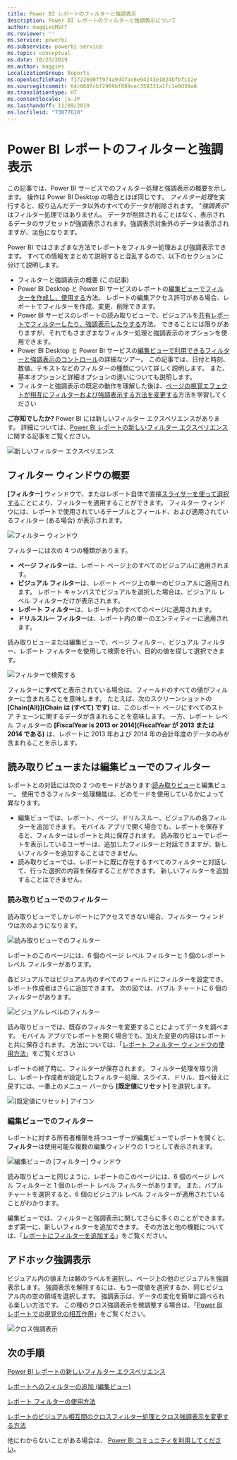 ```yaml
---
title: Power BI レポートのフィルターと強調表示
description: Power BI レポートのフィルターと強調表示について
author: maggiesMSFT
ms.reviewer: ''
ms.service: powerbi
ms.subservice: powerbi-service
ms.topic: conceptual
ms.date: 10/23/2019
ms.author: maggies
LocalizationGroup: Reports
ms.openlocfilehash: f1722690ff974a9d4fac6e94243e1024bfbfc12e
ms.sourcegitcommit: 64c860fcbf2969bf089cec358331a1fc1e0d39a8
ms.translationtype: HT
ms.contentlocale: ja-JP
ms.lasthandoff: 11/09/2019
ms.locfileid: "73877610"
---
```

# <a name="filters-and-highlighting-in-power-bi-reports"></a>Power BI レポートのフィルターと強調表示
 この記事では、Power BI サービスでのフィルター処理と強調表示の概要を示します。 操作は Power BI Desktop の場合とほぼ同じです。 *フィルター処理*を実行すると、絞り込んだデータ以外のすべてのデータが削除されます。 "*強調表示*" はフィルター処理ではありません。 データが削除されることはなく、表示されるデータのサブセットが強調表示されます。強調表示対象外のデータは表示されますが、淡色になります。

Power BI ではさまざまな方法でレポートをフィルター処理および強調表示できます。 すべての情報をまとめて説明すると混乱するので、以下のセクションに分けて説明します。

* フィルターと強調表示の概要 (この記事)
* Power BI Desktop と Power BI サービスのレポートの[編集ビューでフィルターを作成し、使用する](power-bi-report-add-filter.md)方法。 レポートの編集アクセス許可がある場合、レポートでフィルターを作成、変更、削除できます。
* Power BI サービスのレポートの読み取りビューで、ビジュアルを[共有レポートでフィルターしたり、強調表示したりする](consumer/end-user-interactions.md)方法。 できることには限りがありますが、それでもさまざまなフィルター処理と強調表示のオプションを使用できます。  
* Power BI Desktop と Power BI サービスの[編集ビューで利用できるフィルターと強調表示のコントロール](power-bi-report-add-filter.md)の詳細なツアー。 この記事では、日付と時刻、数値、テキストなどのフィルターの種類について詳しく説明します。 また、基本オプションと詳細オプションの違いについても説明します。
* フィルターと強調表示の既定の動作を理解した後は、[ページの視覚エフェクトが相互にフィルターおよび強調表示する方法を変更する](service-reports-visual-interactions.md)方法を学習してください

**ご存知でしたか?** Power BI には新しいフィルター エクスペリエンスがあります。 詳細については、[Power BI レポートの新しいフィルター エクスペリエンス](power-bi-report-filter.md)に関する記事をご覧ください。

![新しいフィルター エクスペリエンス](media/power-bi-reports-filters-and-highlighting/power-bi-filter-reading.png)


## <a name="intro-to-the-filters-pane"></a>フィルター ウィンドウの概要

**[フィルター]** ウィンドウで、またはレポート自体で直接[スライサーを使って選択する](visuals/power-bi-visualization-slicers.md)ことにより、フィルターを適用することができます。 フィルター ウィンドウには、レポートで使用されているテーブルとフィールド、および適用されているフィルター (ある場合) が表示されます。 

![フィルター ウィンドウ](media/power-bi-reports-filters-and-highlighting/power-bi-add-filter-reading-view.png)

フィルターには次の 4 つの種類があります。

- **ページ フィルター**は、レポート ページ上のすべてのビジュアルに適用されます。     
- **ビジュアル フィルター**は、レポート ページ上の単一のビジュアルに適用されます。 レポート キャンバスでビジュアルを選択した場合は、ビジュアル レベル フィルターだけが表示されます。    
- **レポート フィルター**は、レポート内のすべてのページに適用されます。    
- **ドリルスルー フィルター**は、レポート内の単一のエンティティーに適用されます。    

読み取りビューまたは編集ビューで、ページ フィルター、ビジュアル フィルター、レポート フィルターを使用して検索を行い、目的の値を探して選択できます。 

![フィルターで検索する](media/power-bi-reports-filters-and-highlighting/power-bi-search-filter.png)

フィルターに**すべて**と表示されている場合は、フィールドのすべての値がフィルターに含まれることを意味します。  たとえば、次のスクリーンショットの **[Chain(All)]\(Chain は (すべて) です\)** は、このレポート ページにすべてのストア チェーンに関するデータが含まれることを意味します。  一方、レポート レベル フィルターの **[FiscalYear is 2013 or 2014]\(FiscalYear が 2013 または 2014 である\)** は、レポートに 2013 年および 2014 年の会計年度のデータのみが含まれることを示します。

## <a name="filters-in-reading-or-editing-view"></a>読み取りビューまたは編集ビューでのフィルター
レポートとの対話には次の 2 つのモードがあります:[読み取りビュー](consumer/end-user-reading-view.md)と編集ビュー。 使用できるフィルター処理機能は、どのモードを使用しているかによって異なります。

* 編集ビューでは、レポート、ページ、ドリルスルー、ビジュアルの各フィルターを追加できます。 モバイル アプリで開く場合でも、レポートを保存すると、フィルターはレポートと共に保存されます。 読み取りビューでレポートを表示しているユーザーは、追加したフィルターと対話できますが、新しいフィルターを追加することはできません。
* 読み取りビューでは、レポートに既に存在するすべてのフィルターと対話して、行った選択の内容を保存することができます。 新しいフィルターを追加することはできません。

### <a name="filters-in-reading-view"></a>読み取りビューでのフィルター
読み取りビューでしかレポートにアクセスできない場合、フィルター ウィンドウは次のようになります。

![読み取りビューでのフィルター](media/power-bi-reports-filters-and-highlighting/power-bi-filter-reading-view.png)

レポートのこのページには、6 個のページ レベル フィルターと 1 個のレポート レベル フィルターがあります。

各ビジュアルではビジュアル内のすべてのフィールドにフィルターを設定でき、レポート作成者はさらに追加できます。 次の図では、バブル チャートに 6 個のフィルターがあります。

![ビジュアルレベルのフィルター](media/power-bi-reports-filters-and-highlighting/power-bi-filter-visual-level.png)

読み取りビューでは、既存のフィルターを変更することによってデータを調べます。 モバイル アプリでレポートを開く場合でも、加えた変更の内容はレポートと共に保存されます。 方法については、「[レポート フィルター ウィンドウの使用方法](consumer/end-user-report-filter.md)」をご覧ください

レポートの終了時に、フィルターが保存されます。 フィルター処理を取り消し、レポート作成者が設定したフィルター処理、スライス、ドリル、並べ替えに戻すには、一番上のメニュー バーから **[既定値にリセット]** を選択します。

![[既定値にリセット] アイコン](media/power-bi-reports-filters-and-highlighting/power-bi-reset-to-default.png)

### <a name="filters-in-editing-view"></a>編集ビューでのフィルター
レポートに対する所有者権限を持つユーザーが編集ビューでレポートを開くと、**フィルター**は使用可能な複数の編集ウィンドウの 1 つとして表示されます。

![編集ビューの [フィルター] ウィンドウ](media/power-bi-reports-filters-and-highlighting/power-bi-add-filter-editing-view.png)

読み取りビューと同じように、レポートのこのページには、6 個のページ レベル フィルターと 1 個のレポート レベル フィルターがあります。 また、バブル チャートを選択すると、6 個のビジュアル レベル フィルターが適用されていることがわかります。

編集ビューでは、フィルターと強調表示に関してさらに多くのことができます。 まず第一に、新しいフィルターを追加できます。 その方法と他の機能については、「[レポートにフィルターを追加する](power-bi-report-add-filter.md)」をご覧ください。

## <a name="ad-hoc-highlighting"></a>アドホック強調表示
ビジュアル内の値または軸のラベルを選択し、ページ上の他のビジュアルを強調表示します。 強調表示を解除するには、もう一度値を選択するか、同じビジュアル内の空の領域を選択します。 強調表示は、データの変化を簡単に調べられる楽しい方法です。 この種のクロス強調表示を微調整する場合は、「[Power BI レポートでの視覚化の相互作用](service-reports-visual-interactions.md)」をご覧ください。

![クロス強調表示](media/power-bi-reports-filters-and-highlighting/power-bi-adhoc-filter.gif)


## <a name="next-steps"></a>次の手順

[Power BI レポートの新しいフィルター エクスペリエンス](power-bi-report-filter.md)

[レポートへのフィルターの追加 (編集ビュー)](power-bi-report-add-filter.md)

[レポート フィルターの使用方法](consumer/end-user-report-filter.md)

[レポートのビジュアル相互間のクロスフィルター処理とクロス強調表示を変更する方法](consumer/end-user-interactions.md)

他にわからないことがある場合は、 [Power BI コミュニティを利用してください](https://community.powerbi.com/)。

